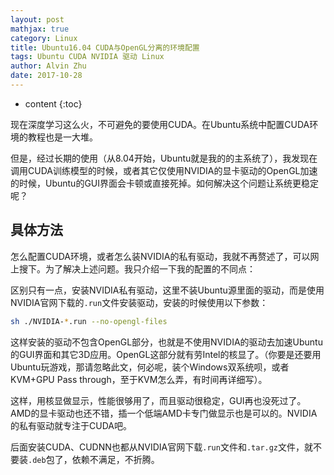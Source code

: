 ```yaml
---
layout: post
mathjax: true
category: Linux
title: Ubuntu16.04 CUDA与OpenGL分离的环境配置
tags: Ubuntu CUDA NVIDIA 驱动 Linux
author: Alvin Zhu
date: 2017-10-28
---
```


* content
{:toc}

现在深度学习这么火，不可避免的要使用CUDA。在Ubuntu系统中配置CUDA环境的教程也是一大堆。

但是，经过长期的使用（从8.04开始，Ubuntu就是我的的主系统了），我发现在调用CUDA训练模型的时候，或者其它仅使用NVIDIA的显卡驱动的OpenGL加速的时候，Ubuntu的GUI界面会卡顿或直接死掉。如何解决这个问题让系统更稳定呢？





## 具体方法

怎么配置CUDA环境，或者怎么装NVIDIA的私有驱动，我就不再赘述了，可以网上搜下。为了解决上述问题。我只介绍一下我的配置的不同点：

区别只有一点，安装NVIDIA私有驱动，这里不装Ubuntu源里面的驱动，而是使用NVIDIA官网下载的`.run`文件安装驱动，安装的时候使用以下参数：

```sh
sh ./NVIDIA-*.run --no-opengl-files
```

这样安装的驱动不包含OpenGL部分，也就是不使用NVIDIA的驱动去加速Ubuntu的GUI界面和其它3D应用。OpenGL这部分就有劳Intel的核显了。（你要是还要用Ubuntu玩游戏，那请忽略此文，何必呢，装个Windows双系统呗，或者KVM+GPU Pass through，至于KVM怎么弄，有时间再详细写）。

这样，用核显做显示，性能很够用了，而且驱动很稳定，GUI再也没死过了。AMD的显卡驱动也还不错，插一个低端AMD卡专门做显示也是可以的。NVIDIA的私有驱动就专注于CUDA吧。

后面安装CUDA、CUDNN也都从NVIDIA官网下载`.run`文件和`.tar.gz`文件，就不要装`.deb`包了，依赖不满足，不折腾。

